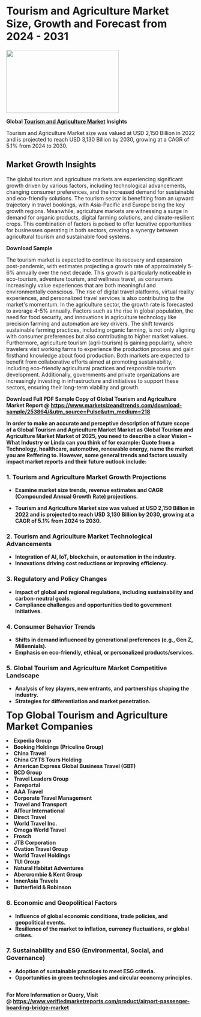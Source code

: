 <H1>Tourism and Agriculture Market Size, Growth and Forecast from 2024 - 2031</H1><img class="aligncenter size-medium wp-image-584254" src="https://thirdeyenews.in/wp-content/uploads/2024/09/Global-Market-Research-300x168.jpeg" alt="" width="300" height="168" /><p><strong>Global&nbsp;<a href="https://www.marketsizeandtrends.com/download-sample/253864/&amp;utm_source=Pulse&amp;utm_medium=218">Tourism and Agriculture Market</a> Insights</strong></p><p>Tourism and Agriculture Market size was valued at USD 2,150 Billion in 2022 and is projected to reach USD 3,130 Billion by 2030, growing at a CAGR of 5.1% from 2024 to 2030.</p><p><!DOCTYPE html> <html lang="en"> <head> <meta charset="UTF-8"> <meta name="viewport" content="width=device-width, initial-scale=1.0"> <title>Tourism and Agriculture Market Growth Insights</title> </head> <body> <h2>Market Growth Insights</h2> <p>The global tourism and agriculture markets are experiencing significant growth driven by various factors, including technological advancements, changing consumer preferences, and the increased demand for sustainable and eco-friendly solutions. The tourism sector is benefiting from an upward trajectory in travel bookings, with Asia-Pacific and Europe being the key growth regions. Meanwhile, agriculture markets are witnessing a surge in demand for organic products, digital farming solutions, and climate-resilient crops. This combination of factors is poised to offer lucrative opportunities for businesses operating in both sectors, creating a synergy between agricultural tourism and sustainable food systems.</p> <p><strong>Download Sample</strong></p> <p>The tourism market is expected to continue its recovery and expansion post-pandemic, with estimates projecting a growth rate of approximately 5-6% annually over the next decade. This growth is particularly noticeable in eco-tourism, adventure tourism, and wellness travel, as consumers increasingly value experiences that are both meaningful and environmentally conscious. The rise of digital travel platforms, virtual reality experiences, and personalized travel services is also contributing to the market's momentum. In the agriculture sector, the growth rate is forecasted to average 4-5% annually. Factors such as the rise in global population, the need for food security, and innovations in agriculture technology like precision farming and automation are key drivers. The shift towards sustainable farming practices, including organic farming, is not only aligning with consumer preferences but also contributing to higher market values. Furthermore, agriculture tourism (agri-tourism) is gaining popularity, where travelers visit working farms to experience the production process and gain firsthand knowledge about food production. Both markets are expected to benefit from collaborative efforts aimed at promoting sustainability, including eco-friendly agricultural practices and responsible tourism development. Additionally, governments and private organizations are increasingly investing in infrastructure and initiatives to support these sectors, ensuring their long-term viability and growth. <p><strong></p><p><span class=""><strong>Download Full PDF Sample Copy of Global Tourism and Agriculture Market Report</strong> @ <a href="https://www.marketsizeandtrends.com/download-sample/253864/&amp;utm_source=Pulse&amp;utm_medium=218" target="_blank">https://www.marketsizeandtrends.com/download-sample/253864/&amp;utm_source=Pulse&amp;utm_medium=218</a></span></p><p>In order to make an accurate and perceptive description of future scope of a Global&nbsp;Tourism and Agriculture Market Market as Global&nbsp;Tourism and Agriculture Market Market of 2025, you need to describe a clear Vision &ndash; What Industry or Linda can you think of for example: Quote from a Technology, healthcare, automotive, renewable energy, name the market you are Reffering to. However, some general trends and factors usually impact market reports and their future outlook include:</p><h3>1.&nbsp;<strong>Tourism and Agriculture Market Growth Projections</strong></h3><ul><li>Examine market size trends, revenue estimates and CAGR (Compounded Annual Growth Rate) projections.</li><li><p>Tourism and Agriculture Market size was valued at USD 2,150 Billion in 2022 and is projected to reach USD 3,130 Billion by 2030, growing at a CAGR of 5.1% from 2024 to 2030.</p></li></ul><h3>2.&nbsp;<strong>Tourism and Agriculture Market Technological Advancements</strong></h3><ul><li>Integration of AI, IoT, blockchain, or automation in the industry.</li><li>Innovations driving cost reductions or improving efficiency.</li></ul><h3>3.&nbsp;<strong>Regulatory and Policy Changes</strong></h3><ul><li>Impact of global and regional regulations, including sustainability and carbon-neutral goals.</li><li>Compliance challenges and opportunities tied to government initiatives.</li></ul><h3>4.&nbsp;<strong>Consumer Behavior Trends</strong></h3><ul><li>Shifts in demand influenced by generational preferences (e.g., Gen Z, Millennials).</li><li>Emphasis on eco-friendly, ethical, or personalized products/services.</li></ul><h3>5.&nbsp;<strong>Global Tourism and Agriculture Market Competitive Landscape</strong></h3><ul><li>Analysis of key players, new entrants, and partnerships shaping the industry.</li><li>Strategies for differentiation and market penetration.</li></ul><p data-pm-slice="1 1 []"><span style="color: inherit; font-family: inherit; font-size: 25px;">Top Global Tourism and Agriculture Market Companies</span></p><div class="" data-test-id=""><p><li>Expedia Group</li><li> Booking Holdings (Priceline Group)</li><li> China Travel</li><li> China CYTS Tours Holding</li><li> American Express Global Business Travel (GBT)</li><li> BCD Group</li><li> Travel Leaders Group</li><li> Fareportal</li><li> AAA Travel</li><li> Corporate Travel Management</li><li> Travel and Transport</li><li> AlTour International</li><li> Direct Travel</li><li> World Travel Inc.</li><li> Omega World Travel</li><li> Frosch</li><li> JTB Corporation</li><li> Ovation Travel Group</li><li> World Travel Holdings</li><li> TUI Group</li><li> Natural Habitat Adventures</li><li> Abercrombie & Kent Group</li><li> InnerAsia Travels</li><li> Butterfield & Robinson</li></p></div><h3>6.&nbsp;<strong>Economic and Geopolitical Factors</strong></h3><ul><li>Influence of global economic conditions, trade policies, and geopolitical events.</li><li>Resilience of the market to inflation, currency fluctuations, or global crises.</li></ul><h3>7.&nbsp;<strong>Sustainability and ESG (Environmental, Social, and Governance)</strong></h3><ul><li>Adoption of sustainable practices to meet ESG criteria.</li><li>Opportunities in green technologies and circular economy principles.</li></ul><h2><strong style="font-size: 14px;">For More Information or Query, Visit @&nbsp;</strong><a style="background-color: #ffffff; font-size: 14px;" href="https://www.marketsizeandtrends.com/report/tourism-and-agriculture-market/" target="_blank">https://www.verifiedmarketreports.com/product/airport-passenger-boarding-bridge-market</a></h2>
